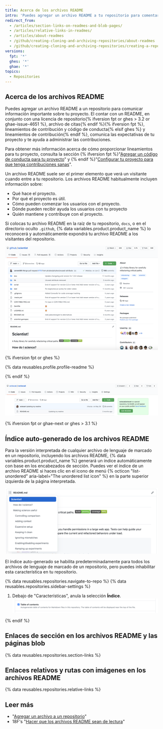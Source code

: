 ```yaml
---
title: Acerca de los archivos README
intro: 'Puedes agregar un archivo README a tu repositorio para comentarle a otras personas por qué tu proyecto es útil, qué pueden hacer con tu proyecto y cómo lo pueden usar.'
redirect_from:
  - /articles/section-links-on-readmes-and-blob-pages/
  - /articles/relative-links-in-readmes/
  - /articles/about-readmes
  - /github/creating-cloning-and-archiving-repositories/about-readmes
  - /github/creating-cloning-and-archiving-repositories/creating-a-repository-on-github/about-readmes
versions:
  fpt: '*'
  ghes: '*'
  ghae: '*'
topics:
  - Repositories
---
```


## Acerca de los archivos README

Puedes agregar un archivo README a un repositorio para comunicar información importante sobre tu proyecto. El contar con un README, en conjunto con una licencia de repositorio{% ifversion fpt or ghes > 3.2 or ghae-issue-4651 %}, archivo de citas{% endif %}{% ifversion fpt %}, lineamientos de contribución y código de conducta{% elsif ghes %} y lineamientos de contribución{% endif %}, comunica las expectativas de tu proyecto y te ayuda a administrar las contribuciones.

Para obtener más información acerca de cómo proporcionar lineamientos para tu proyecto, consulta la sección {% ifversion fpt %}"[Agregar un código de conducta para tu proyecto](/communities/setting-up-your-project-for-healthy-contributions/adding-a-code-of-conduct-to-your-project)" y {% endif %}"[Configurar tu proyecto para que tenga contribuciones sanas](/communities/setting-up-your-project-for-healthy-contributions)".

Un archivo README suele ser el primer elemento que verá un visitante cuando entre a tu repositorio. Los archivos README habitualmente incluyen información sobre:
- Qué hace el proyecto.
- Por qué el proyecto es útil.
- Cómo pueden comenzar los usuarios con el proyecto.
- Dónde pueden recibir ayuda los usuarios con tu proyecto
- Quién mantiene y contribuye con el proyecto.

Si colocas tu archivo README en la raíz de tu repositorio, `docs`, o en el directorio oculto `.github`, {% data variables.product.product_name %} lo reconocerá y automáticamente expondrá tu archivo README a los visitantes del repositorio.

![Página principal del repositorio github/scientist y su archivo README](/assets/images/help/repository/repo-with-readme.png)

{% ifversion fpt or ghes %}

{% data reusables.profile.profile-readme %}

{% endif %}

![El archivo de README en tu nombre de usuario/repositorio de nombre de usuario](/assets/images/help/repository/username-repo-with-readme.png)

{% ifversion fpt or ghae-next or ghes > 3.1 %}

## Índice auto-generado de los archivos README

Para la versión interpretada de cualquier archivo de lenguaje de marcado en un repositorio, incluyendo los archivos README, {% data variables.product.product_name %} generará un índice automáticamente con base en los encabezados de sección. Puedes ver el índice de un archivo README si haces clic en el icono de menú {% octicon "list-unordered" aria-label="The unordered list icon" %} en la parte superior izquierda de la página interpretada.

![README con TOC generado automáticamente](/assets/images/help/repository/readme-automatic-toc.png)

El índice auto-generado se habilita predeterminadamente para todos los archivos de lenguaje de marcado de un repositorio, pero puedes inhabilitar esta característica en tu repositorio.

{% data reusables.repositories.navigate-to-repo %}
{% data reusables.repositories.sidebar-settings %}
1. Debajo de "Características", anula la selección **Índice**. ![Configuración de TOC automático en los repositorios](/assets/images/help/repository/readme-automatic-toc-setting.png)

{% endif %}

## Enlaces de sección en los archivos README y las páginas blob

{% data reusables.repositories.section-links %}

## Enlaces relativos y rutas con imágenes en los archivos README

{% data reusables.repositories.relative-links %}

## Leer más

- "[Agregar un archivo a un repositorio](/articles/adding-a-file-to-a-repository)"
- 18F's "[Hacer que los archivos README sean de lectura](https://github.com/18F/open-source-guide/blob/18f-pages/pages/making-readmes-readable.md)"

